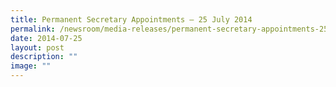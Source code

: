 ```yaml
---
title: Permanent Secretary Appointments – 25 July 2014
permalink: /newsroom/media-releases/permanent-secretary-appointments-25-july-2014/
date: 2014-07-25
layout: post
description: ""
image: ""
---
```

